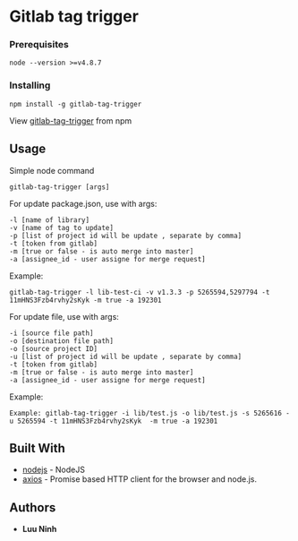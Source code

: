 # Gitlab tag trigger

### Prerequisites


```
node --version >=v4.8.7
```

### Installing

```
npm install -g gitlab-tag-trigger
```
View [gitlab-tag-trigger](https://www.npmjs.com/package/gitlab-tag-trigger) from npm

## Usage

Simple node command

```
gitlab-tag-trigger [args]

```
For update package.json, use with args:
```
-l [name of library]
-v [name of tag to update]
-p [list of project id will be update , separate by comma]
-t [token from gitlab]
-m [true or false - is auto merge into master]
-a [assignee_id - user assigne for merge request]
```

Example:
```
gitlab-tag-trigger -l lib-test-ci -v v1.3.3 -p 5265594,5297794 -t 11mHNS3Fzb4rvhy2sKyk -m true -a 192301
```

For update file, use with args:
```
-i [source file path] 
-o [destination file path] 
-o [source project ID] 
-u [list of project id will be update , separate by comma] 
-t [token from gitlab] 
-m [true or false - is auto merge into master]
-a [assignee_id - user assigne for merge request]
```
Example:
```
Example: gitlab-tag-trigger -i lib/test.js -o lib/test.js -s 5265616 -u 5265594 -t 11mHNS3Fzb4rvhy2sKyk  -m true -a 192301
```

## Built With

* [nodejs](https://nodejs.org) - NodeJS
* [axios](https://github.com/axios/axios) - Promise based HTTP client for the browser and node.js.

## Authors

* **Luu Ninh**
